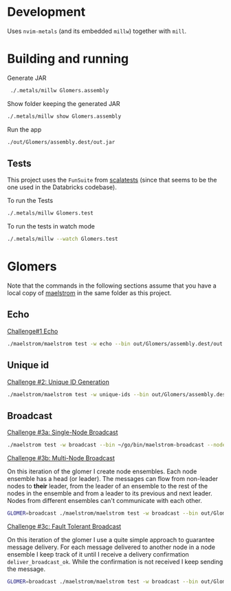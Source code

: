 # Development

Uses `nvim-metals` (and its embedded `millw`) together with `mill`.

# Building and running

Generate JAR

```sh
 ./.metals/millw Glomers.assembly
```

Show folder keeping the generated JAR

```sh
./.metals/millw show Glomers.assembly
```

Run the app

```sh
./out/Glomers/assembly.dest/out.jar
```

## Tests

This project uses the `FunSuite` from [scalatests](https://www.scalatest.org/at_a_glance/FunSuite) (since that seems to be the one used in the Databricks codebase).

To run the Tests

```sh
./.metals/millw Glomers.test
```

To run the tests in watch mode

```sh
./.metals/millw --watch Glomers.test
```

# Glomers

Note that the commands in the following sections assume that you have a local
copy of [maelstrom](https://github.com/jepsen-io/maelstrom/) in the same folder
as this project.

## Echo

[Challenge#1 Echo](https://fly.io/dist-sys/1/)

```sh
./maelstrom/maelstrom test -w echo --bin out/Glomers/assembly.dest/out.jar --time-limit 10
```

## Unique id

[Challenge #2: Unique ID Generation](https://fly.io/dist-sys/2/)

```sh
./maelstrom/maelstrom test -w unique-ids --bin out/Glomers/assembly.dest/out.jar --time-limit 30 --rate 1000 --node-count 3 --availability total --nemesis partition
```

## Broadcast

[Challenge #3a: Single-Node Broadcast](https://fly.io/dist-sys/3a/)

```sh
./maelstrom test -w broadcast --bin ~/go/bin/maelstrom-broadcast --node-count 1 --time-limit 20 --rate 10
```

[Challenge #3b: Multi-Node Broadcast](https://fly.io/dist-sys/3b/)

On this iteration of the glomer I create node ensembles. Each node ensemble has
a head (or leader). The messages can flow from non-leader nodes to **their**
leader, from the leader of an ensemble to the rest of the nodes in the ensemble
and from a leader to its previous and next leader. Nodes from different
ensembles can't communicate with each other.

```sh
GLOMER=broadcast ./maelstrom/maelstrom test -w broadcast --bin out/Glomers/assembly.dest/out.jar --node-count 5 --time-limit 20 --rate 1
```

[Challenge #3c: Fault Tolerant Broadcast](https://fly.io/dist-sys/3c/)

On this iteration of the glomer I use a quite simple approach to guarantee
message delivery. For each message delivered to another node in a node ensemble
I keep track of it until I receive a delivery confirmation
`deliver_broadcast_ok`. While the confirmation is not received I keep sending
the message.

```sh
GLOMER=broadcast ./maelstrom/maelstrom test -w broadcast --bin out/Glomers/assembly.dest/out.jar --node-count 5 --time-limit 20 --rate 10 --nemesis partition
```
